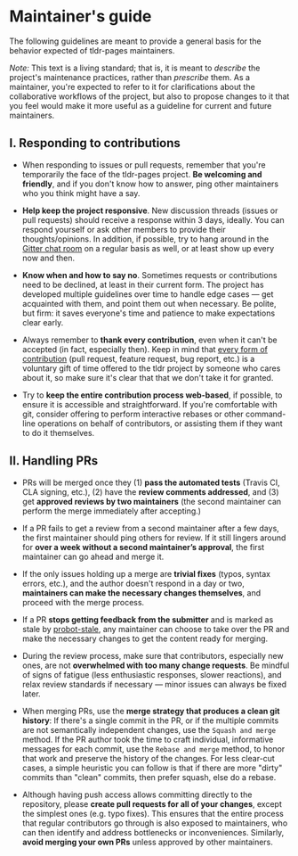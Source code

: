 # Maintainer's guide

The following guidelines are meant to provide a general basis
for the behavior expected of tldr-pages maintainers.

*Note:* This text is a living standard;
that is, it is meant to *describe* the project's maintenance practices,
rather than *prescribe* them.
As a maintainer, you're expected to refer to it for clarifications
about the collaborative workflows of the project,
but also to propose changes to it
that you feel would make it more useful
as a guideline for current and future maintainers.

## I. Responding to contributions

- When responding to issues or pull requests,
  remember that you're temporarily the face of the tldr-pages project.
  **Be welcoming and friendly**, and if you don't know how to answer,
  ping other maintainers who you think might have a say.

- **Help keep the project responsive**.
  New discussion threads (issues or pull requests)
  should receive a response within 3 days, ideally.
  You can respond yourself
  or ask other members to provide their thoughts/opinions.
  In addition, if possible, try to hang around in the
  [Gitter chat room](https://gitter.im/tldr-pages/tldr)
  on a regular basis as well, or at least show up every now and then.

- **Know when and how to say no**.
  Sometimes requests or contributions need to be declined,
  at least in their current form.
  The project has developed multiple guidelines over time to handle edge cases
  — get acquainted with them, and point them out when necessary.
  Be polite, but firm: it saves everyone's time and patience
  to make expectations clear early.

- Always remember to **thank every contribution**,
  even when it can't be accepted (in fact, especially then).
  Keep in mind that
  [every form of contribution](https://github.com/kentcdodds/all-contributors)
  (pull request, feature request, bug report, etc.)
  is a voluntary gift of time offered to the tldr project
  by someone who cares about it,
  so make sure it's clear that that we don't take it for granted.

- Try to **keep the entire contribution process web-based**, if possible,
  to ensure it is accessible and straightforward.
  If you're comfortable with git, consider offering to perform
  interactive rebases or other command-line operations
  on behalf of contributors,
  or assisting them if they want to do it themselves.

## II. Handling PRs

- PRs will be merged once they
  (1) **pass the automated tests** (Travis CI, CLA signing, etc.),
  (2) have the **review comments addressed**, and
  (3) get **approved reviews by two maintainers**
  (the second maintainer can perform the merge immediately after accepting.)

- If a PR fails to get a review from a second maintainer after a few days,
  the first maintainer should ping others for review. If it still lingers around
  for **over a week without a second maintainer’s approval**,
  the first maintainer can go ahead and merge it.

- If the only issues holding up a merge are **trivial fixes**
  (typos, syntax errors, etc.), and the author doesn't respond in a day or two,
  **maintainers can make the necessary changes themselves**,
  and proceed with the merge process.

- If a PR **stops getting feedback from the submitter** and is marked as stale
  by [probot-stale](../.github/stale.yml),
  any maintainer can choose to take over the PR
  and make the necessary changes to get the content ready for merging.

- During the review process, make sure that contributors, especially new ones,
  are not **overwhelmed with too many change requests**.
  Be mindful of signs of fatigue (less enthusiastic responses, slower reactions),
  and relax review standards if necessary — minor issues can always be fixed later.

- When merging PRs, use the **merge strategy that produces a clean git history**:
  If there's a single commit in the PR,
  or if the multiple commits are not semantically independent changes,
  use the `Squash and merge` method.
  If the PR author took the time to craft
  individual, informative messages for each commit,
  use the `Rebase and merge` method,
  to honor that work and preserve the history of the changes.
  For less clear-cut cases, a simple heuristic you can follow
  is that if there are more "dirty" commits than "clean" commits,
  then prefer squash, else do a rebase.

- Although having push access allows committing directly to the repository,
  please **create pull requests for all of your changes**,
  except the simplest ones (e.g. typo fixes).
  This ensures that the entire process that regular contributors go through
  is also exposed to maintainers,
  who can then identify and address bottlenecks or inconveniences.
  Similarly, **avoid merging your own PRs** unless approved by other maintainers.
